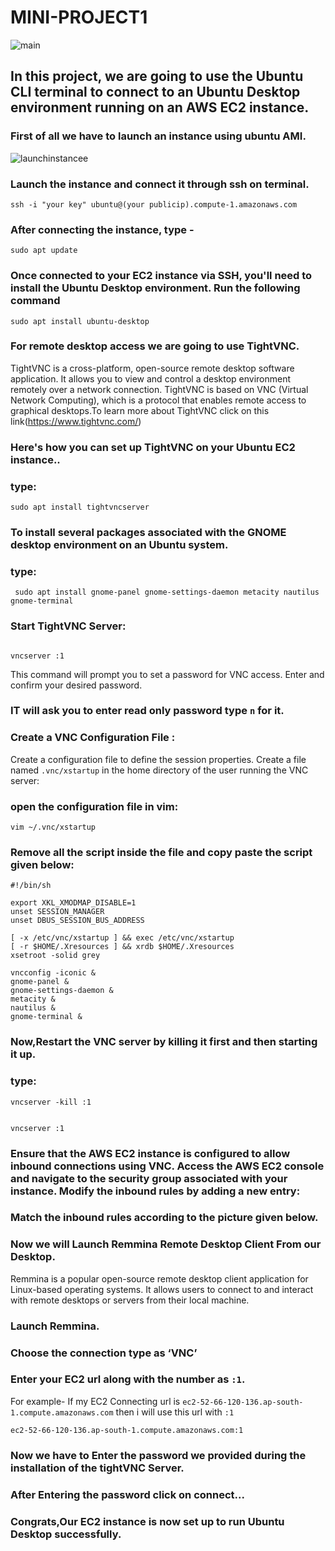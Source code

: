 # MINI-PROJECT1

![main](https://github.com/kitty6xt5/MINI-PROJECT1/assets/141032592/5d074550-800c-4528-b27c-614a57e185a9)

## In this project, we are going to use the Ubuntu CLI terminal to connect to an Ubuntu Desktop environment running on an AWS EC2 instance.

### First of all we have to launch an instance using ubuntu AMI.

![launchinstancee](https://github.com/kitty6xt5/MINI-PROJECT1/assets/141032592/953821e3-ab53-4abc-b60b-0fcb30f1a992)

### Launch the instance and connect it through ssh on terminal.

```
ssh -i "your key" ubuntu@(your publicip).compute-1.amazonaws.com
```

### After connecting the instance, type -
```
sudo apt update
```

### Once connected to your EC2 instance via SSH, you'll need to install the Ubuntu Desktop environment. Run the following command

```
sudo apt install ubuntu-desktop

```
### For remote desktop access we are going to use TightVNC.

TightVNC is a cross-platform, open-source remote desktop software application. It allows you to view and control a desktop environment remotely over a network connection. TightVNC is based on VNC (Virtual Network Computing), which is a protocol that enables remote access to graphical desktops.To learn more about TightVNC click on this link(https://www.tightvnc.com/)

### Here's how you can set up TightVNC on your Ubuntu EC2 instance..
### type:

```
sudo apt install tightvncserver

```
### To install several packages associated with the GNOME desktop environment on an Ubuntu system.
### type:

```
 sudo apt install gnome-panel gnome-settings-daemon metacity nautilus gnome-terminal

```

### Start TightVNC Server:

```

vncserver :1

```
 This command will prompt you to set a password for VNC access. Enter and confirm your desired password.

### IT will ask you to enter read only password type ```n``` for it.

### Create a VNC Configuration File :

Create a configuration file to define the session properties. Create a file named ```.vnc/xstartup``` in the home directory of the user running the VNC server:

### open the configuration file in vim:

```
vim ~/.vnc/xstartup

```
### Remove all the script inside the file and copy paste the script given below:

```
#!/bin/sh

export XKL_XMODMAP_DISABLE=1
unset SESSION_MANAGER
unset DBUS_SESSION_BUS_ADDRESS

[ -x /etc/vnc/xstartup ] && exec /etc/vnc/xstartup
[ -r $HOME/.Xresources ] && xrdb $HOME/.Xresources
xsetroot -solid grey

vncconfig -iconic &
gnome-panel &
gnome-settings-daemon &
metacity &
nautilus &
gnome-terminal &

```

### Now,Restart the VNC server by killing it first and then starting it up.
### type:

```
vncserver -kill :1

```

```

vncserver :1

```
### Ensure that the AWS EC2 instance is configured to allow inbound connections using VNC. Access the AWS EC2 console and navigate to the security group associated with your instance. Modify the inbound rules by adding a new entry:
### Match the inbound rules according to the picture given below.

### Now we will Launch Remmina Remote Desktop Client From our Desktop.
Remmina is a popular open-source remote desktop client application for Linux-based operating systems. It allows users to connect to and interact with remote desktops or servers from their local machine.
### Launch Remmina.
### Choose the connection type as ‘VNC’
### Enter your EC2 url along with the number as ```:1```.

For example- If my EC2 Connecting url is ```ec2-52-66-120-136.ap-south-1.compute.amazonaws.com``` then i will use this url with ```:1```

```
ec2-52-66-120-136.ap-south-1.compute.amazonaws.com:1

```

### Now we  have to Enter the password we provided during the installation of the tightVNC Server.

### After Entering the password click on connect...
### Congrats,Our EC2 instance is now set up to run Ubuntu Desktop successfully.
